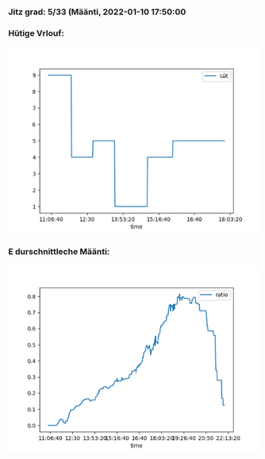 ### Jitz grad: 5/33 (Määnti, 2022-01-10 17:50:00

### Hütige Vrlouf:
![Graph](Today.png)

### E durschnittleche Määnti:
![Graph](Määnti.png)